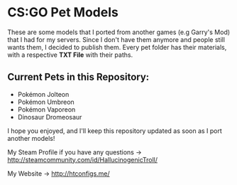 <h1>CS:GO Pet Models</h1>

These are some models that I ported from another games (e.g Garry's Mod) that I had for my servers.
Since I don't have them anymore and people still wants them, I decided to publish them.
Every pet folder has their materials, with a respective <b>TXT File</b> with their paths.

<h2>Current Pets in this Repository: </h2>

<ul>
<li>Pokémon Jolteon</li>
<li>Pokémon Umbreon</li>
<li>Pokémon Vaporeon</li>
<li>Dinosaur Dromeosaur</li>
</ul>


I hope you enjoyed, and I'll keep this repository updated as soon as I port another models!

My Steam Profile if you have any questions -> http://steamcommunity.com/id/HallucinogenicTroll/

My Website -> http://htconfigs.me/